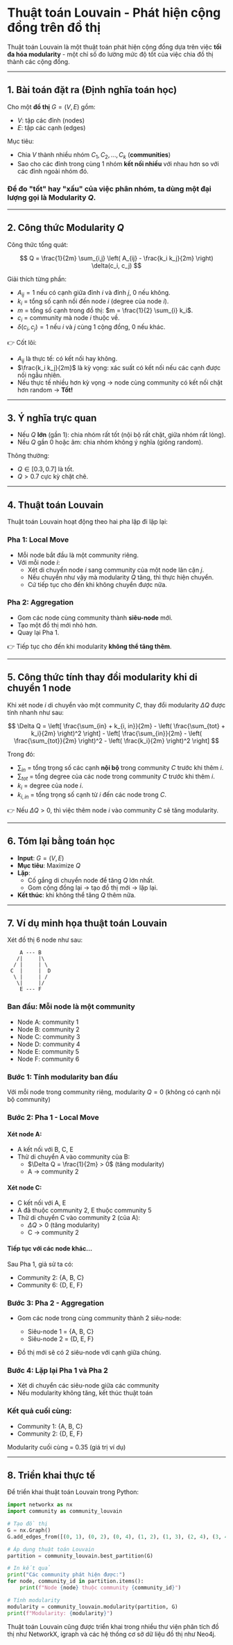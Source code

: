 # Thuật toán Louvain - Phát hiện cộng đồng trên đồ thị

Thuật toán Louvain là một thuật toán phát hiện cộng đồng dựa trên việc **tối đa hóa modularity** - một chỉ số đo lường mức độ tốt của việc chia đồ thị thành các cộng đồng.

---

## 1. Bài toán đặt ra (Định nghĩa toán học)

Cho một **đồ thị** $G = (V, E)$ gồm:
- $V$: tập các đỉnh (nodes)
- $E$: tập các cạnh (edges)

Mục tiêu:
- Chia $V$ thành nhiều nhóm $C_1, C_2, ..., C_k$ (**communities**)
- Sao cho các đỉnh trong cùng 1 nhóm **kết nối nhiều** với nhau hơn so với các đỉnh ngoài nhóm đó.

### Để đo "tốt" hay "xấu" của việc phân nhóm, ta dùng một đại lượng gọi là **Modularity** $Q$.

---

## 2. Công thức Modularity $Q$

Công thức tổng quát:

$$
Q = \frac{1}{2m} \sum_{i,j} \left( A_{ij} - \frac{k_i k_j}{2m} \right) \delta(c_i, c_j)
$$

Giải thích từng phần:
- $A_{ij} = 1$ nếu có cạnh giữa đỉnh $i$ và đỉnh $j$, 0 nếu không.
- $k_i$ = tổng số cạnh nối đến node $i$ (degree của node $i$).
- $m$ = tổng số cạnh trong đồ thị: $m = \frac{1}{2} \sum_{i} k_i$.
- $c_i$ = community mà node $i$ thuộc về.
- $\delta(c_i, c_j) = 1$ nếu $i$ và $j$ cùng 1 cộng đồng, 0 nếu khác.

👉 Cốt lõi:
- $A_{ij}$ là thực tế: có kết nối hay không.
- $\frac{k_i k_j}{2m}$ là kỳ vọng: xác suất có kết nối nếu các cạnh được nối ngẫu nhiên.
- Nếu thực tế nhiều hơn kỳ vọng → node cùng community có kết nối chặt hơn random → **Tốt!**

---

## 3. Ý nghĩa trực quan

- Nếu $Q$ **lớn** (gần 1): chia nhóm rất tốt (nội bộ rất chặt, giữa nhóm rất lỏng).
- Nếu $Q$ gần 0 hoặc âm: chia nhóm không ý nghĩa (giống random).

Thông thường:
- $Q \in [0.3, 0.7]$ là tốt.
- $Q > 0.7$ cực kỳ chặt chẽ.

---

## 4. Thuật toán Louvain

Thuật toán Louvain hoạt động theo hai pha lặp đi lặp lại:

### Pha 1: Local Move
- Mỗi node bắt đầu là một community riêng.
- Với mỗi node $i$:
  - Xét di chuyển node $i$ sang community của một node lân cận $j$.
  - Nếu chuyển như vậy mà modularity $Q$ tăng, thì thực hiện chuyển.
  - Cứ tiếp tục cho đến khi không chuyển được nữa.

### Pha 2: Aggregation
- Gom các node cùng community thành **siêu-node** mới.
- Tạo một đồ thị mới nhỏ hơn.
- Quay lại Pha 1.

👉 Tiếp tục cho đến khi modularity **không thể tăng thêm**.

---

## 5. Công thức tính thay đổi modularity khi di chuyển 1 node

Khi xét node $i$ di chuyển vào một community $C$, thay đổi modularity $\Delta Q$ được tính nhanh như sau:

$$
\Delta Q = \left[ \frac{\sum_{in} + k_{i, in}}{2m} - \left( \frac{\sum_{tot} + k_i}{2m} \right)^2 \right] - \left[ \frac{\sum_{in}}{2m} - \left( \frac{\sum_{tot}}{2m} \right)^2 - \left( \frac{k_i}{2m} \right)^2 \right]
$$

Trong đó:
- $\sum_{in}$ = tổng trọng số các cạnh **nội bộ** trong community $C$ trước khi thêm $i$.
- $\sum_{tot}$ = tổng degree của các node trong community $C$ trước khi thêm $i$.
- $k_i$ = degree của node $i$.
- $k_{i, in}$ = tổng trọng số cạnh từ $i$ đến các node trong $C$.

👉 Nếu $\Delta Q > 0$, thì việc thêm node $i$ vào community $C$ sẽ tăng modularity.

---

## 6. Tóm lại bằng toán học

- **Input**: $G = (V, E)$
- **Mục tiêu**: Maximize $Q$
- **Lặp**:
  - Cố gắng di chuyển node để tăng $Q$ lớn nhất.
  - Gom cộng đồng lại → tạo đồ thị mới → lặp lại.
- **Kết thúc**: khi không thể tăng $Q$ thêm nữa.

---

## 7. Ví dụ minh họa thuật toán Louvain

Xét đồ thị 6 node như sau:

```
    A --- B
   /|     |\
  / |     | \
 C  |     |  D
  \ |     | /
   \|     |/
    E --- F
```

### Ban đầu: Mỗi node là một community

- Node A: community 1
- Node B: community 2
- Node C: community 3
- Node D: community 4
- Node E: community 5
- Node F: community 6

### Bước 1: Tính modularity ban đầu

Với mỗi node trong community riêng, modularity $Q = 0$ (không có cạnh nội bộ community)

### Bước 2: Pha 1 - Local Move

#### Xét node A:
- A kết nối với B, C, E
- Thử di chuyển A vào community của B:
  - $\Delta Q = \frac{1}{2m} > 0$ (tăng modularity)
  - A → community 2

#### Xét node C:
- C kết nối với A, E
- A đã thuộc community 2, E thuộc community 5
- Thử di chuyển C vào community 2 (của A):
  - $\Delta Q > 0$ (tăng modularity)
  - C → community 2

#### Tiếp tục với các node khác...

Sau Pha 1, giả sử ta có:
- Community 2: {A, B, C}
- Community 6: {D, E, F}

### Bước 3: Pha 2 - Aggregation

- Gom các node trong cùng community thành 2 siêu-node:
  - Siêu-node 1 = {A, B, C}
  - Siêu-node 2 = {D, E, F}

- Đồ thị mới sẽ có 2 siêu-node với cạnh giữa chúng.

### Bước 4: Lặp lại Pha 1 và Pha 2

- Xét di chuyển các siêu-node giữa các community
- Nếu modularity không tăng, kết thúc thuật toán

### Kết quả cuối cùng:

- Community 1: {A, B, C}
- Community 2: {D, E, F}

Modularity cuối cùng = 0.35 (giá trị ví dụ)

---

## 8. Triển khai thực tế

Để triển khai thuật toán Louvain trong Python:

```python
import networkx as nx
import community as community_louvain

# Tạo đồ thị
G = nx.Graph()
G.add_edges_from([(0, 1), (0, 2), (0, 4), (1, 2), (1, 3), (2, 4), (3, 4), (3, 5), (4, 5)])

# Áp dụng thuật toán Louvain
partition = community_louvain.best_partition(G)

# In kết quả
print("Các community phát hiện được:")
for node, community_id in partition.items():
    print(f"Node {node} thuộc community {community_id}")

# Tính modularity
modularity = community_louvain.modularity(partition, G)
print(f"Modularity: {modularity}")
```

Thuật toán Louvain cũng được triển khai trong nhiều thư viện phân tích đồ thị như NetworkX, igraph và các hệ thống cơ sở dữ liệu đồ thị như Neo4j.